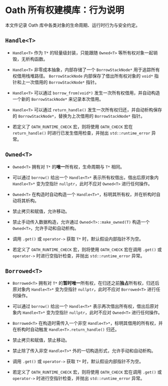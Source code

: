 # Oath 所有权建模库：行为说明

本文件记录 Oath 库中各类对象的生命周期、运行时行为与安全约定。

## ``Handle<T>``

- ``Handle<T>`` 作为 ``T*`` 的轻量级封装，只能跟随 ``Owned<T>`` 等所有权对象一起销毁，无析构函数。

- ``Handle<T>`` 非零成本抽象，内部存储了一个 ``BorrowStackNode*`` 用于追踪所有权借用栈堆路径。 ``BorrowStackNode`` 内部保存了借出所有权对象的 ``void*`` 指针和上一次借用的 ``BorrowStackNode*`` 指针。

- ``Handle<T>`` 可以通过 ``borrow_from(void*)`` 发生一次所有权借用，并自动构造一个新的 ``BorrowStackNode*`` 来记录本次借用。

- ``Handle<T>`` 可以通过 ``return_handle()`` 发生一次所有权归还，并自动析构保存的 ``BorrowStackNode*``，替换为上次借用的 ``BorrowStackNode*`` 指针。

- 若定义了 ``OATH_RUNTIME_CHECK`` 宏，则将使用 ``OATH_CHECK`` 宏在``return_handle()`` 时进行已发生借用检查，并抛出 ``std::runtime_error`` 异常。

## ``Owned<T>``

- ``Owned<T>`` 拥有对 ``T*`` 的**唯一**所有权，生命周期与 ``T*`` 相同。

- 可以通过 ``borrow()`` 给出一个 ``Handle<T>*`` 表示所有权借出，借出后原对象内 ``Handle<T>*`` 变为空指针 ``nullptr``，此时不应对 ``Owned<T>`` 进行任何操作。

- ``Owned<T>`` 在构造时自动构造一个 ``Handle<T>*``，标明其所有权，并在析构时自动将其析构。

- 禁止拷贝和赋值，允许移动。

- 禁止手动传入数据构造，允许通过 ``Owned<T>::make_owned(T)`` 构造一个 ``Owned<T>``，允许手动和自动析构。

- 调用 ``.get()`` 或 ``operator->`` 获取 ``T*`` 时，默认假设内部指针不为空。

- 若定义了 ``OATH_RUNTIME_CHECK`` 宏，则将使用 ``OATH_CHECK`` 宏在调用 ``.get()`` 或 ``operator->`` 时进行空指针检查，并抛出 ``std::runtime_error`` 异常。

## ``Borrowed<T>``

- ``Borrowed<T>`` 拥有对 ``T*`` 的**暂时唯一**所有权，在归还之前**独占**所有权，归还后原对象内 ``Handle<T>*`` 变为空指针 ``nullptr``，此时不应对 ``Borrowed<T>`` 进行任何操作。

- 可以通过 ``borrow()`` 给出一个 ``Handle<T>*`` 表示再次借出所有权，借出后原对象内 ``Handle<T>*`` 变为空指针 ``nullptr``，此时不应对 ``Owned<T>`` 进行任何操作。

- ``Borrowed<T>`` 在构造时需传入一个非空 ``Handle<T>*``，标明其借用的所有权，并在析构时自动触发 ``Handle<T>.return_handle()`` 归还。

- 禁止拷贝和赋值，禁止移动。

- 禁止除了传入非空 ``Handle<T>*`` 外的一切构造形式，允许手动和自动析构。

- 调用 ``.get()`` 或 ``operator->`` 获取 ``T*`` 时，默认假设内部指针不为空。

- 若定义了 ``OATH_RUNTIME_CHECK`` 宏，则将使用 ``OATH_CHECK`` 宏在调用 ``.get()`` 或 ``operator->`` 时进行空指针检查，并抛出 ``std::runtime_error`` 异常。